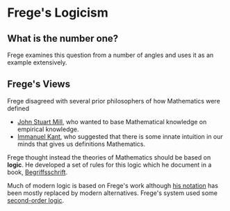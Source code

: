 # Frege's Logicism

## What is the number one?

Frege examines this question from a number of angles and uses it as an example extensively.

## Frege's Views

Frege disagreed with several prior philosophers of how Mathematics were defined

* [John Stuart Mill](https://en.wikipedia.org/wiki/John_Stuart_Mill), who wanted to base Mathematical knowledge on empirical knowledge.
* [Immanuel Kant](https://en.wikipedia.org/wiki/Immanuel_Kant), who suggested that there is some innate intuition in our minds that gives us definitions Mathematics.

Frege thought instead the theories of Mathematics should be based on **logic**. He developed a set of rules for this logic which he document in a book, [Begriffsschrift](https://en.wikipedia.org/wiki/Begriffsschrift).

Much of modern logic is based on Frege's work although [his notation](https://en.wikipedia.org/wiki/Begriffsschrift#Notation_and_the_system) has been mostly replaced by modern alternatives. Frege's system used some [second-order logic](A-Logic#second-order-logic).

